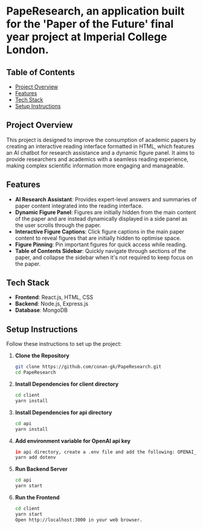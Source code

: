 # PapeResearch, an application built for the 'Paper of the Future' final year project at Imperial College London.

## Table of Contents
- [Project Overview](#project-overview)
- [Features](#features)
- [Tech Stack](#tech-stack)
- [Setup Instructions](#setup-instructions)

## Project Overview

This project is designed to improve the consumption of academic papers by creating an interactive reading interface formatted in HTML, which features an AI chatbot for research assistance and a dynamic figure panel. It aims to provide researchers and academics with a seamless reading experience, making complex scientific information more engaging and manageable.

## Features

- **AI Research Assistant**: Provides expert-level answers and summaries of paper content integrated into the reading interface.
- **Dynamic Figure Panel**: Figures are initially hidden from the main content of the paper and are instead dynamically displayed in a side panel as the user scrolls through the paper.
- **Interactive Figure Captions**: Click figure captions in the main paper content to reveal figures that are initially hidden to optimise space.
- **Figure Pinning**: Pin important figures for quick access while reading.
- **Table of Contents Sidebar**: Quickly navigate through sections of the paper, and collapse the sidebar when it's not required to keep focus on the paper.

## Tech Stack

- **Frontend**: React.js, HTML, CSS
- **Backend**: Node.js, Express.js
- **Database**: MongoDB

## Setup Instructions

Follow these instructions to set up the project:

1. **Clone the Repository**
   ```bash
   git clone https://github.com/conan-gk/PapeResearch.git
   cd PapeResearch
2. **Install Dependencies for client directory**
   ```bash
   cd client
   yarn install
3. **Install Dependencies for api directory**
   ```bash
   cd api
   yarn install
4. **Add environment variable for OpenAI api key**
   ```bash
   in api directory, create a .env file and add the following: OPENAI_API_KEY= <api key/email for access to my key>
   yarn add dotenv
5. **Run Backend Server**
   ```bash
   cd api
   yarn start
4. **Run the Frontend**
   ```bash
   cd client
   yarn start
   Open http://localhost:3000 in your web browser.
  






